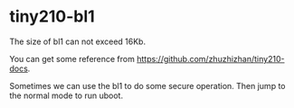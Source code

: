 # tiny210-bl1
The size of bl1 can not exceed 16Kb.

You can get some reference from
https://github.com/zhuzhizhan/tiny210-docs.

Sometimes we can use the bl1 to do some secure
operation. Then jump to the normal mode to run
uboot.
